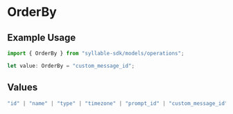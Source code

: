 # OrderBy

## Example Usage

```typescript
import { OrderBy } from "syllable-sdk/models/operations";

let value: OrderBy = "custom_message_id";
```

## Values

```typescript
"id" | "name" | "type" | "timezone" | "prompt_id" | "custom_message_id" | "languages" | "variables" | "prompt_tool_defaults" | "tool_headers"
```